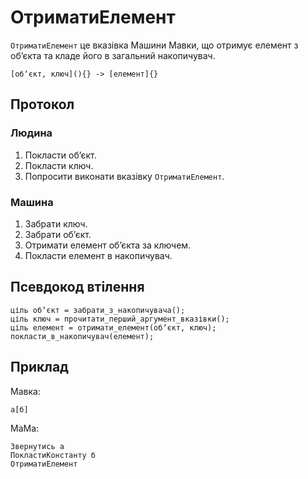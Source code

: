 # ОтриматиЕлемент

`ОтриматиЕлемент` <keyword>це</keyword> вказівка <subject>Машини Мавки</subject>, що отримує елемент з обʼєкта та кладе
його в загальний накопичувач.

```
[обʼєкт, ключ](){} -> [елемент]{}
```

## Протокол

### Людина

1. Покласти обʼєкт.
2. Покласти ключ.
3. Попросити виконати вказівку `ОтриматиЕлемент`.

### Машина

1. Забрати ключ.
2. Забрати обʼєкт.
3. Отримати елемент обʼєкта за ключем.
4. Покласти елемент в накопичувач.

## Псевдокод втілення

```ціль
ціль обʼєкт = забрати_з_накопичувача();
ціль ключ = прочитати_перший_аргумент_вказівки();   
ціль елемент = отримати_елемент(обʼєкт, ключ);
покласти_в_накопичувач(елемент);
```

## Приклад

<subject>Мавка</subject>:

```мавка
а[б]
```

<subject>МаМа</subject>:

```мама
Звернутись а
ПокластиКонстанту б
ОтриматиЕлемент
```